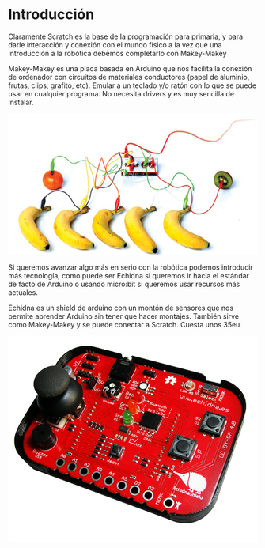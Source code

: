 # Introducción

Claramente Scratch es la base de la programación para primaria, y para darle interacción y conexión con el mundo físico a la vez que una introducción a la robótica debemos completarlo con Makey-Makey

Makey-Makey es una placa basada en Arduino que nos facilita la conexión de ordenador con circuitos de materiales conductores (papel de aluminio, frutas, clips, grafito, etc). Emular a un teclado y/o ratón con lo que se puede usar en cualquier programa. No necesita drivers y es muy sencilla de instalar.

![Makey-makey](./images/MakeyMakey.jpg)

Si queremos avanzar algo más en serio con la robótica podemos introducir más tecnología, como puede ser Echidna si queremos ir hacia el estándar de facto de Arduino o usando micro:bit si queremos usar recursos más actuales.

Echidna es un shield de arduino con un montón de sensores que nos permite aprender Arduino sin tener que hacer montajes. También sirve como Makey-Makey y se puede conectar a Scratch. Cuesta unos 35eu

![echidna](./images/Echidna.png)   
